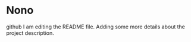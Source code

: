# Nono
github
I am editing the README file. Adding some more details about the project description.
